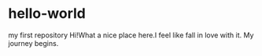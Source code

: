# hello-world
my first repository
Hi!What a nice place here.I feel like fall in love with it.
My journey begins.
